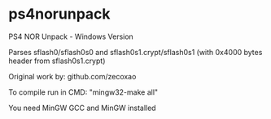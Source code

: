 # ps4norunpack
PS4 NOR Unpack - Windows Version

Parses sflash0/sflash0s0 and sflash0s1.crypt/sflash0s1 (with 0x4000 bytes header from sflash0s1.crypt)

Original work by: github.com/zecoxao

To compile run in CMD: "mingw32-make all"

You need MinGW GCC and MinGW installed
